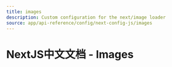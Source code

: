 ```yaml
---
title: images
description: Custom configuration for the next/image loader
source: app/api-reference/config/next-config-js/images
---
```


# NextJS中文文档 - Images
